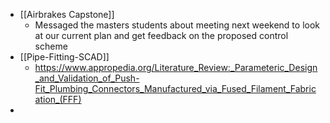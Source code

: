 - [[Airbrakes Capstone]]
	- Messaged the masters students about meeting next weekend to look at our current plan and get feedback on the proposed control scheme
- [[Pipe-Fitting-SCAD]]
	- https://www.appropedia.org/Literature_Review:_Parameteric_Design_and_Validation_of_Push-Fit_Plumbing_Connectors_Manufactured_via_Fused_Filament_Fabrication_(FFF)
-

